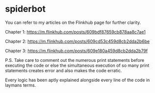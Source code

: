 # spiderbot

You can refer to my articles on the Flinkhub page for further clarity.


Chapter 1: https://m.flinkhub.com/posts/609bdf87659cb878aa8c7ae1

Chapter 2: https://m.flinkhub.com/posts/609cd53c459d8cb2dda2b6be

Chapter 3: https://m.flinkhub.com/posts/609e180a459d8cb2dda2b79f

P.S. Take care to comment out the numerous print statements before executing the code or else the simultaneous execution of so many print statements creates error and also 
makes the code erratic.

Every logic has been aptly explained alongside every line of the code in laymans terms.
